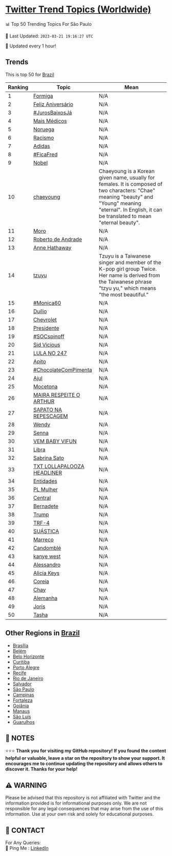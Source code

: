 [Twitter Trend Topics (Worldwide)](https://github.com/ErcinDedeoglu/Twitter-Trend-Topics)
==========


📊 Top 50 Trending Topics For São Paulo

📆 Last Updated: `2023-03-21 19:16:27 UTC`

🔧 Updated every 1 hour!


## Trends

This is top 50 for [Brazil](</Brazil>)

| Ranking | Topic | Mean |
| ------- | ------------ | ------------ |
| 1 | [Formiga](http://twitter.com/search?q=Formiga) | N/A |
| 2 | [Feliz Aniversário](http://twitter.com/search?q=Feliz+Anivers%c3%a1rio) | N/A |
| 3 | [#JurosBaixosJá](http://twitter.com/search?q=%23JurosBaixosJ%c3%a1) | N/A |
| 4 | [Mais Médicos](http://twitter.com/search?q=Mais+M%c3%a9dicos) | N/A |
| 5 | [Noruega](http://twitter.com/search?q=Noruega) | N/A |
| 6 | [Racismo](http://twitter.com/search?q=Racismo) | N/A |
| 7 | [Adidas](http://twitter.com/search?q=Adidas) | N/A |
| 8 | [#FicaFred](http://twitter.com/search?q=%23FicaFred) | N/A |
| 9 | [Nobel](http://twitter.com/search?q=Nobel) | N/A |
| 10 | [chaeyoung](http://twitter.com/search?q=chaeyoung) | Chaeyoung is a Korean given name, usually for females. It is composed of two characters: "Chae" meaning "beauty" and "Young" meaning "eternal". In English, it can be translated to mean "eternal beauty". |
| 11 | [Moro](http://twitter.com/search?q=Moro) | N/A |
| 12 | [Roberto de Andrade](http://twitter.com/search?q=Roberto+de+Andrade) | N/A |
| 13 | [Anne Hathaway](http://twitter.com/search?q=Anne+Hathaway) | N/A |
| 14 | [tzuyu](http://twitter.com/search?q=tzuyu) | Tzuyu is a Taiwanese singer and member of the K-pop girl group Twice. Her name is derived from the Taiwanese phrase "tzyu yu," which means "the most beautiful." |
| 15 | [#Monica60](http://twitter.com/search?q=%23Monica60) | N/A |
| 16 | [Duílio](http://twitter.com/search?q=Du%c3%adlio) | N/A |
| 17 | [Chevrolet](http://twitter.com/search?q=Chevrolet) | N/A |
| 18 | [Presidente](http://twitter.com/search?q=Presidente) | N/A |
| 19 | [#SOCspinoff](http://twitter.com/search?q=%23SOCspinoff) | N/A |
| 20 | [Sid Vicious](http://twitter.com/search?q=Sid+Vicious) | N/A |
| 21 | [LULA NO 247](http://twitter.com/search?q=LULA+NO+247) | N/A |
| 22 | [Apito](http://twitter.com/search?q=Apito) | N/A |
| 23 | [#ChocolateComPimenta](http://twitter.com/search?q=%23ChocolateComPimenta) | N/A |
| 24 | [Ajul](http://twitter.com/search?q=Ajul) | N/A |
| 25 | [Mocetona](http://twitter.com/search?q=Mocetona) | N/A |
| 26 | [MAIRA RESPEITE O ARTHUR](http://twitter.com/search?q=MAIRA+RESPEITE+O+ARTHUR) | N/A |
| 27 | [SAPATO NA REPESCAGEM](http://twitter.com/search?q=SAPATO+NA+REPESCAGEM) | N/A |
| 28 | [Wendy](http://twitter.com/search?q=Wendy) | N/A |
| 29 | [Senna](http://twitter.com/search?q=Senna) | N/A |
| 30 | [VEM BABY VIFUN](http://twitter.com/search?q=VEM+BABY+VIFUN) | N/A |
| 31 | [Libra](http://twitter.com/search?q=Libra) | N/A |
| 32 | [Sabrina Sato](http://twitter.com/search?q=Sabrina+Sato) | N/A |
| 33 | [TXT LOLLAPALOOZA HEADLINER](http://twitter.com/search?q=TXT+LOLLAPALOOZA+HEADLINER) | N/A |
| 34 | [Entidades](http://twitter.com/search?q=Entidades) | N/A |
| 35 | [PL Mulher](http://twitter.com/search?q=PL+Mulher) | N/A |
| 36 | [Central](http://twitter.com/search?q=Central) | N/A |
| 37 | [Bernadete](http://twitter.com/search?q=Bernadete) | N/A |
| 38 | [Trump](http://twitter.com/search?q=Trump) | N/A |
| 39 | [TRF-4](http://twitter.com/search?q=TRF-4) | N/A |
| 40 | [SUÁSTICA](http://twitter.com/search?q=SU%c3%81STICA) | N/A |
| 41 | [Marreco](http://twitter.com/search?q=Marreco) | N/A |
| 42 | [Candomblé](http://twitter.com/search?q=Candombl%c3%a9) | N/A |
| 43 | [kanye west](http://twitter.com/search?q=kanye+west) | N/A |
| 44 | [Alessandro](http://twitter.com/search?q=Alessandro) | N/A |
| 45 | [Alicia Keys](http://twitter.com/search?q=Alicia+Keys) | N/A |
| 46 | [Coreia](http://twitter.com/search?q=Coreia) | N/A |
| 47 | [Chay](http://twitter.com/search?q=Chay) | N/A |
| 48 | [Alemanha](http://twitter.com/search?q=Alemanha) | N/A |
| 49 | [Joris](http://twitter.com/search?q=Joris) | N/A |
| 50 | [Tasha](http://twitter.com/search?q=Tasha) | N/A |



## Other Regions in [Brazil](</Brazil>)

* [Brasília](</Brazil/Brasília.md>)
* [Belém](</Brazil/Belém.md>)
* [Belo Horizonte](</Brazil/Belo Horizonte.md>)
* [Curitiba](</Brazil/Curitiba.md>)
* [Porto Alegre](</Brazil/Porto Alegre.md>)
* [Recife](</Brazil/Recife.md>)
* [Rio de Janeiro](</Brazil/Rio de Janeiro.md>)
* [Salvador](</Brazil/Salvador.md>)
* [São Paulo](</Brazil/São Paulo.md>)
* [Campinas](</Brazil/Campinas.md>)
* [Fortaleza](</Brazil/Fortaleza.md>)
* [Goiânia](</Brazil/Goiânia.md>)
* [Manaus](</Brazil/Manaus.md>)
* [São Luís](</Brazil/São Luís.md>)
* [Guarulhos](</Brazil/Guarulhos.md>)



## 📝 NOTES

⭐⭐⭐ **Thank you for visiting my GitHub repository! If you found the content helpful or valuable, leave a star on the repository to show your support. It encourages me to continue updating the repository and allows others to discover it. Thanks for your help!**


## ⚠️ WARNING

Please be advised that this repository is not affiliated with Twitter and the information provided is for informational purposes only. We are not responsible for any legal consequences that may arise from the use of this information. Use at your own risk and solely for educational purposes.


## 📨 CONTACT

 For Any Queries:  
            🏓 Ping Me : [LinkedIn](https://www.linkedin.com/in/ercindedeoglu/)
